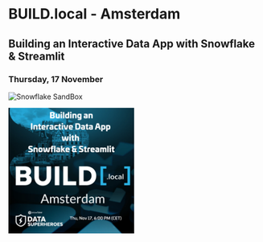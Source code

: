 # BUILD.local - Amsterdam

## Building an Interactive Data App with Snowflake & Streamlit

### Thursday, 17 November

![Snowflake SandBox]( =50x50)

<img src="https://github.com/daanalytics/Snowflake/blob/master/pictures/BUILD.local%20Amsterdam%2017%20Nov%202022.png" width="250" heigth="250">
